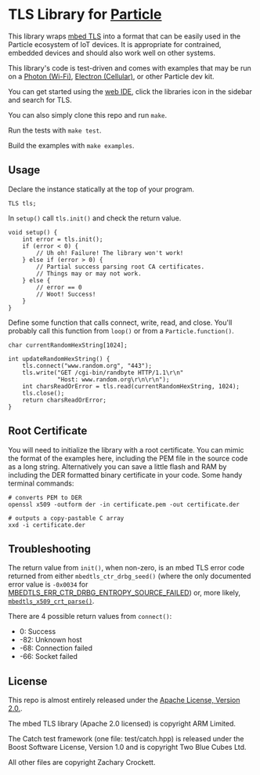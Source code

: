 # TLS Library for [Particle](https://www.particle.io/)

This library wraps [mbed TLS](https://tls.mbed.org) into a format that can be
easily used in the Particle ecosystem of IoT devices. It is appropriate for
contrained, embedded devices and should also work well on other systems.

This library's code is test-driven and comes with examples that may be run on a
[Photon (Wi-Fi)](https://store.particle.io/collections/photon),
[Electron (Cellular)](https://store.particle.io/collections/electron),
or other Particle dev kit.

You can get started using the [web IDE](https://build.particle.io/), click the
libraries icon in the sidebar and search for TLS.

You can also simply clone this repo and run `make`.

Run the tests with `make test`.

Build the examples with `make examples`.


## Usage

Declare the instance statically at the top of your program.

```
TLS tls;
```

In `setup()` call `tls.init()` and check the return value.

```
void setup() {
	int error = tls.init();
	if (error < 0) {
		// Uh oh! Failure! The library won't work!
	} else if (error > 0) {
		// Partial success parsing root CA certificates.
		// Things may or may not work.
	} else {
		// error == 0
		// Woot! Success!
	}
}
```

Define some function that calls connect, write, read, and close.
You'll probably call this function from `loop()` or from a `Particle.function()`.

```
char currentRandomHexString[1024];

int updateRandomHexString() {
	tls.connect("www.random.org", "443");
	tls.write("GET /cgi-bin/randbyte HTTP/1.1\r\n"
	          "Host: www.random.org\r\n\r\n");
	int charsReadOrError = tls.read(currentRandomHexString, 1024);
	tls.close();
	return charsReadOrError;
}

```


## Root Certificate

You will need to initialize the library with a root certificate. You can mimic
the format of the examples here, including the PEM file in the source code as a
long string. Alternatively you can save a little flash and RAM by including the
DER formatted binary certificate in your code. Some handy terminal commands:

```
# converts PEM to DER
openssl x509 -outform der -in certificate.pem -out certificate.der

# outputs a copy-pastable C array
xxd -i certificate.der
```


## Troubleshooting

The return value from `init()`, when non-zero, is an mbed TLS
error code returned from either `mbedtls_ctr_drbg_seed()`
(where the only documented error value is `-0x0034` for
[MBEDTLS_ERR_CTR_DRBG_ENTROPY_SOURCE_FAILED](https://tls.mbed.org/api/ctr__drbg_8h.html#a15d1931ea5d133062cd93a3374a5bcf0))
or, more likely,
[`mbedtls_x509_crt_parse()`](https://tls.mbed.org/api/group__x509__module.html#ga033567483649030f7f859db4f4cb7e14).

There are 4 possible return values from `connect()`:
- 0: Success
- -82: Unknown host
- -68: Connection failed
- -66: Socket failed


## License

This repo is almost entirely released under the
[Apache License, Version 2.0.](https://www.apache.org/licenses/LICENSE-2.0).

The mbed TLS library (Apache 2.0 licensed) is copyright ARM Limited.

The Catch test framework (one file: test/catch.hpp) is released under the
Boost Software License, Version 1.0 and is copyright Two Blue Cubes Ltd.

All other files are copyright Zachary Crockett.
